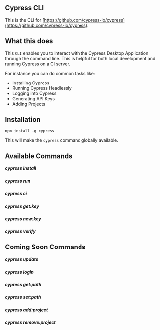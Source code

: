 ## Cypress CLI

This is the CLI for [https://github.com/cypress-io/cypress](https://github.com/cypress-io/cypress).

## What this does

This `CLI` enables you to interact with the Cypress Desktop Application through the command line. This is helpful for both local development and running Cypress on a CI server.

For instance you can do common tasks like:

- Installing Cypress
- Running Cypress Headlessly
- Logging into Cypress
- Generating API Keys
- Adding Projects

## Installation

`npm install -g cypress`

This will make the `cypress` command globally available.

## Available Commands

##### cypress install

##### cypress run

##### cypress ci

##### cypress get:key

##### cypress new:key

##### cypress verify

## Coming Soon Commands

##### cypress update

##### cypress login

##### cypress get:path

##### cypress set:path

##### cypress add:project

##### cypress remove:project
